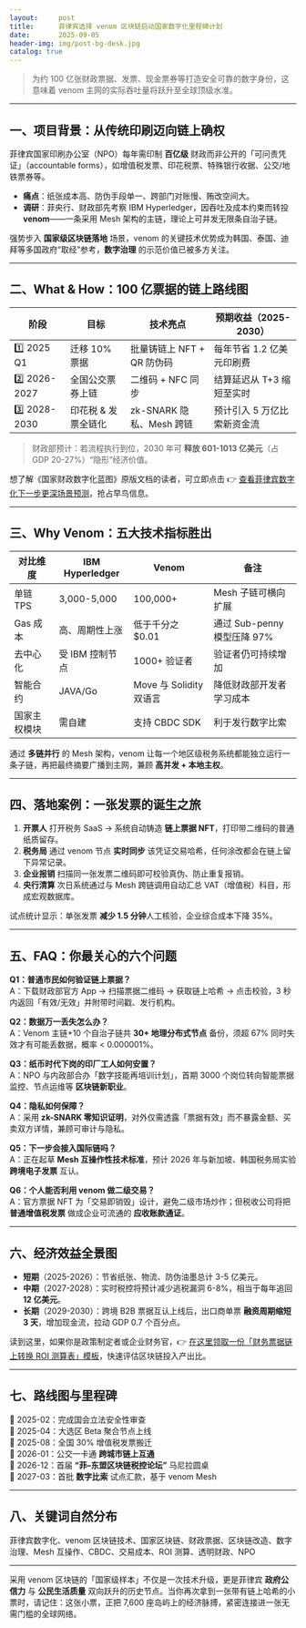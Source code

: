 ```yaml
---
layout:     post
title:      菲律宾选择 venom 区块链启动国家数字化里程碑计划
date:       2025-09-05
header-img: img/post-bg-desk.jpg
catalog: true
---
```


> 为约 100 亿张财政票据、发票、现金票券等打造安全可靠的数字身份，这意味着 venom 主网的实际吞吐量将跃升至全球顶级水准。

---

## 一、项目背景：从传统印刷迈向链上确权

菲律宾国家印刷办公室（NPO）每年需印制 **百亿级** 财政而非公开的「可问责凭证」（accountable forms），如增值税发票、印花税票、特殊银行收据、公交/地铁票券等。  
- **痛点**：纸张成本高、防伪手段单一、跨部门对账慢、贿改空间大。  
- **调研**：菲央行、财政部先考察 IBM Hyperledger，因吞吐及成本约束而转投 **venom**——一条采用 Mesh 架构的主链，理论上可并发无限条自治子链。

强势步入 **国家级区块链落地** 场景，venom 的关键技术优势成为韩国、泰国、迪拜等多国政府“取经”参考，**数字治理** 的示范价值已被多方关注。

---

## 二、What & How：100 亿票据的链上路线图

| 阶段 | 目标 | 技术亮点 | 预期收益（2025-2030） |
| --- | --- | --- | --- |
| 1️⃣ 2025 Q1 | 迁移 10% 票据 | 批量铸链上 NFT + QR 防伪码 | 每年节省 1.2 亿美元印刷费 |
| 2️⃣ 2026-2027 | 全国公交票券上链 | 二维码 + NFC 同步 | 结算延迟从 T+3 缩短至实时 |
| 3️⃣ 2028-2030 | 印花税 & 发票全链化 | zk-SNARK 隐私、Mesh 跨链 | 预计引入 5 万亿比索新资金流 |

> 财政部预计：若流程执行到位，2030 年可 **释放 601-1013 亿美元**（占 GDP 20-27%）“隐形”经济价值。

想了解《国家财政数字化蓝图》原版文档的读者，可立即点击 👉 [查看菲律宾数字化下一步更深场景预测](https://okxdog.com/)，抢占早鸟信息。

---

## 三、Why Venom：五大技术指标胜出

| 对比维度 | IBM Hyperledger | Venom | 备注 |
| --- | --- | --- | --- |
| 单链 TPS | 3,000-5,000 | 100,000+ | Mesh 子链可横向扩展 |
| Gas 成本 | 高、周期性上涨 | 低于千分之 $0.01 | 通过 Sub-penny 模型压降 97% |
| 去中心化 | 受 IBM 控制节点 | 1000+ 验证者 | 验证者仍可持续增加 |
| 智能合约 | JAVA/Go | Move 与 Solidity 双语言 | 降低财政部开发者学习成本 |
| 国家主权模块 | 需自建 | 支持 CBDC SDK | 利于发行数字比索 |

通过 **多链并行** 的 Mesh 架构，venom 让每一个地区级税务系统都能独立运行一条子链，再把最终摘要广播到主网，兼顾 **高并发 + 本地主权**。

---

## 四、落地案例：一张发票的诞生之旅

1. **开票人** 打开税务 SaaS → 系统自动铸造 **链上票据 NFT**，打印带二维码的普通纸质留存。  
2. **税务局** 通过 venom 节点 **实时同步** 该凭证交易哈希，任何涂改都会在链上留下异常记录。  
3. **企业报销** 扫描同一张发票二维码即可校验真伪、防止重复报销。  
4. **央行清算** 次日系统通过与 Mesh 跨链调用自动汇总 VAT（增值税）科目，形成宏观数据库。

试点统计显示：单张发票 **减少 1.5 分钟**人工核验，企业综合成本下降 35%。

---

## 五、FAQ：你最关心的六个问题

**Q1：普通市民如何验证链上票据？**  
A：下载财政部官方 App → 扫描票据二维码 → 获取链上哈希 → 点击校验，3 秒内返回「有效/无效」并附带时间戳、发行机构。

**Q2：数据万一丢失怎么办？**  
A：Venom 主链+10 个自治子链共 **30+ 地理分布式节点** 备份，须超 67% 同时失效才有可能丢数据，概率 < 0.000001%。

**Q3：纸币时代下岗的印厂工人如何安置？**  
A：NPO 与内政部合办「数字技能再培训计划」，首期 3000 个岗位转向智能票据监控、节点运维等 **区块链新职业**。

**Q4：隐私如何保障？**  
A：采用 **zk-SNARK 零知识证明**，对外仅需透露「票据有效」而不暴露金额、买卖双方详情，兼顾可审计与隐私。

**Q5：下一步会接入国际链吗？**  
A：正在起草 **Mesh 互操作性技术标准**，预计 2026 年与新加坡、韩国税务局实验 **跨境电子发票** 互认。

**Q6：个人能否利用 venom 做二级交易？**  
A：官方票据 NFT 为「交易即销毁」设计，避免二级市场炒作；但税收公司将把 **普通增值税发票** 做成企业可流通的 **应收账款通证**。

---

## 六、经济效益全景图

- **短期**（2025-2026）：节省纸张、物流、防伪油墨总计 3-5 亿美元。  
- **中期**（2027-2028）：实时税控将预计减少逃税漏洞 6-8%，相当于每年追回 **12 亿美元**。  
- **长期**（2029-2030）：跨境 B2B 票据互认上线后，出口商单票 **融资周期缩短 3 天**，增加现金流，拉动 GDP 0.7 个百分点。

读到这里，如果你是政策制定者或企业财务官，👉 [在这里领取一份「财务票据链上转换 ROI 测算表」模板](https://okxdog.com/)，快速评估区块链投入产出比。

---

## 七、路线图与里程碑

🔸 2025-02：完成国会立法安全性审查  
🔸 2025-04：大选区 Beta 聚合节点上线  
🔸 2025-08：全国 30% 增值税发票搬迁  
🔸 2026-01：公交一卡通 **跨城市链上互通**  
🔸 2026-12：首届 **“菲–东盟区块链税控论坛”** 马尼拉圆桌  
🔸 2027-03：首批 **数字比索** 试点汇款，基于 venom Mesh

---

## 八、关键词自然分布

菲律宾数字化、venom 区块链技术、国家区块链、财政票据、区块链改造、数字治理、Mesh 互操作、CBDC、交易成本、ROI 测算、透明财政、NPO

---

采用 venom 区块链的「国家级样本」不仅是一次技术升级，更是菲律宾 **政府公信力** 与 **公民生活质量** 双向跃升的历史节点。当你再次拿到一张带有链上哈希的小票时，请记住：这张小票，正把 7,600 座岛屿上的经济脉搏，紧密连接进一张无需门槛的全球网络。